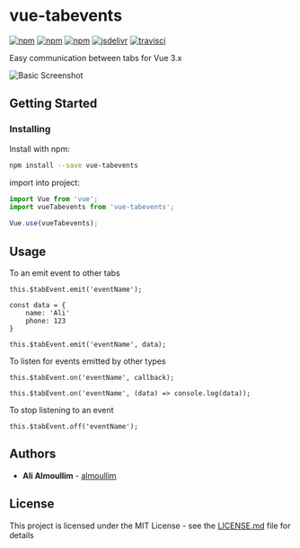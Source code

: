 # vue-tabevents

[![npm](https://img.shields.io/npm/dm/vue-tabevents.svg?style=flat-square)](https://www.npmjs.com/package/vue-tabevents)
[![npm](https://img.shields.io/github/package-json/v/almoullim/vue-tabevents.svg?style=flat-square)](https://github.com/almoullim/vue-tabevents/releases)
[![npm](https://img.shields.io/github/license/almoullim/vue-tabevents.svg?style=flat-square)](https://github.com/almoullim/vue-tabevents/blob/master/LICENSE)
[![jsdelivr](https://data.jsdelivr.com/v1/package/npm/vue-tabevents/badge)](https://www.jsdelivr.com/package/npm/vue-tabevents)
[![travisci](https://img.shields.io/travis/Almoullim/vue-tabevents/master.svg?style=flat-square)](https://travis-ci.org/Almoullim/vue-tabevents)

Easy communication between tabs for Vue 3.x

![Basic Screenshot](README/images/demo.gif)

## Getting Started

### Installing

Install with npm:

```bash
npm install --save vue-tabevents
```

import into project:

```js
import Vue from 'vue';
import vueTabevents from 'vue-tabevents';

Vue.use(vueTabevents);
```

## Usage

To an emit event to other tabs

```
this.$tabEvent.emit('eventName');

const data = {
	name: 'Ali'
	phone: 123
}

this.$tabEvent.emit('eventName', data);
```

To listen for events emitted by other types

```
this.$tabEvent.on('eventName', callback);

this.$tabEvent.on('eventName', (data) => console.log(data));
```

To stop listening to an event

```
this.$tabEvent.off('eventName');
```

## Authors

-   **Ali Almoullim** - [almoullim](https://github.com/almoullim)

## License

This project is licensed under the MIT License - see the [LICENSE.md](LICENSE) file for details
